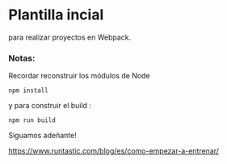 # Plantilla incial 

para realizar proyectos en Webpack.

### Notas:
Recordar reconstruir los módulos de Node
````
npm install
````
y para construir el build :

````
npm run build
````

Siguamos adeñante!

https://www.runtastic.com/blog/es/como-empezar-a-entrenar/